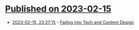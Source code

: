 # [Published on 2023-02-15](index.md)

* [2023-02-15, 23:27:15](https://news.ycombinator.com/item?id=34812478) - [Failing into Tech and Content Design](https://indeed.design/article/failing-into-tech-and-content-design/)
